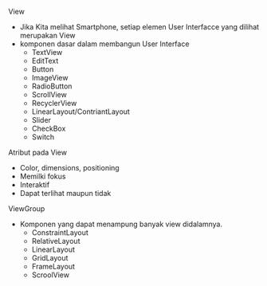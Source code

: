 View
- Jika Kita melihat Smartphone, setiap elemen User Interfacce yang dilihat merupakan View
- komponen dasar dalam membangun User Interface
   - TextView
   - EditText
   - Button
   - ImageView
   - RadioButton
   - ScrollView
   - RecyclerView
   - LinearLayout/ContriantLayout
   - Slider
   - CheckBox
   - Switch

Atribut pada View
- Color, dimensions, positioning
- Memilki fokus
- Interaktif
- Dapat terlihat maupun tidak

ViewGroup
- Komponen yang dapat menampung banyak view didalamnya.
   - ConstraintLayout
   - RelativeLayout
   - LinearLayout
   - GridLayout
   - FrameLayout
   - ScroolView